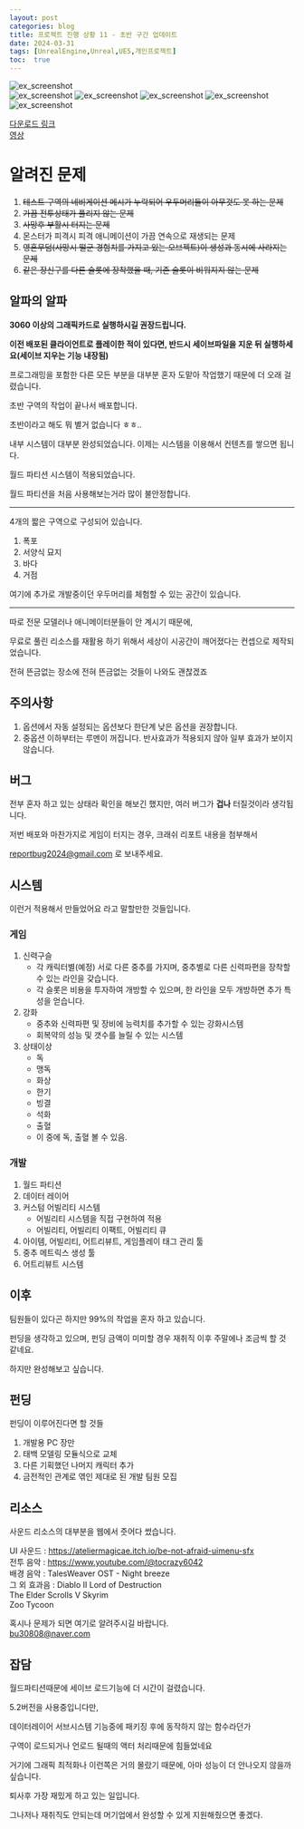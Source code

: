 ```yaml
---
layout: post
categories: blog
title: 프로젝트 진행 상황 11 - 초반 구간 업데이트
date: 2024-03-31
tags: [UnrealEngine,Unreal,UE5,개인프로젝트]
toc:  true
---
```

![ex_screenshot](/assets/images/unreal/myProject/24.03.30/waterfall.png)   
![ex_screenshot](/assets/images/unreal/myProject/24.03.30/tomb.png) 
![ex_screenshot](/assets/images/unreal/myProject/24.03.30/kraken.png) 
![ex_screenshot](/assets/images/unreal/myProject/24.03.30/player.png) 
![ex_screenshot](/assets/images/unreal/myProject/24.03.30/home1.png) 
![ex_screenshot](/assets/images/unreal/myProject/24.03.30/home2.png) 

[다운로드 링크](https://drive.google.com/file/d/120RgYivD5AUrr0agySSO2asmZUK1ef-7/view?usp=sharing)   
[영상](https://drive.google.com/file/d/1O1FUVBWf3CkzxER6WuhQxiay2J0S90AB/view?usp=drive_link)

# 알려진 문제
1. ~~테스트 구역의 네비게이션 메시가 누락되어 우두머리들이 아무것도 못 하는 문제~~
2. ~~가끔 전투상태가 풀리지 않는 문제~~
3. ~~사망후 부활시 터지는 문제~~
4. 몬스터가 피격시 피격 애니메이션이 가끔 연속으로 재생되는 문제
5. ~~영혼무덤(사망시 떨군 경험치를 가지고 있는 오브젝트)이 생성과 동시에 사라지는 문제~~
6. ~~같은 장신구를 다른 슬롯에 장착했을 때, 기존 슬롯이 비워지지 않는 문제~~

## 알파의 알파
**3060 이상의 그래픽카드로 실행하시길 권장드립니다.**

**이전 배포된 클라이언트로 플레이한 적이 있다면, 반드시 세이브파일을 지운 뒤 실행하세요(세이브 지우는 기능 내장됨)**

프로그래밍을 포함한 다른 모든 부분을 대부분 혼자 도맡아 작업했기 때문에 더 오래 걸렸습니다.

초반 구역의 작업이 끝나서 배포합니다.   

초반이라고 해도 뭐 별거 없습니다 ㅎㅎ..

내부 시스템이 대부분 완성되었습니다. 이제는 시스템을 이용해서 컨텐츠를 쌓으면 됩니다.

월드 파티션 시스템이 적용되었습니다.   

월드 파티션을 처음 사용해보는거라 많이 불안정합니다.   

----------------------------------

4개의 짧은 구역으로 구성되어 있습니다.
1. 폭포
2. 서양식 묘지
3. 바다
4. 거점

여기에 추가로 개발중이던 우두머리를 체험할 수 있는 공간이 있습니다.

----------------------------------

따로 전문 모델러나 애니메이터분들이 안 계시기 때문에, 

무료로 풀린 리소스를 재활용 하기 위해서 세상이 시공간이 깨어졌다는 컨셉으로 제작되었습니다.

전혀 뜬금없는 장소에 전혀 뜬금없는 것들이 나와도 괜찮겠죠


## 주의사항
1. 옵션에서 자동 설정되는 옵션보다 한단계 낮은 옵션을 권장합니다.
2. 중옵션 이하부터는 루멘이 꺼집니다. 반사효과가 적용되지 않아 일부 효과가 보이지 않습니다.

## 버그
전부 혼자 하고 있는 상태라 확인을 해보긴 했지만, 여러 버그가 **겁나** 터질것이라 생각됩니다.

저번 배포와 마찬가지로 게임이 터지는 경우, 크래쉬 리포트 내용을 첨부해서

reportbug2024@gmail.com 로 보내주세요.


## 시스템
이런거 적용해서 만들었어요 라고 말할만한 것들입니다.

### 게임
1. 신력구슬
   - 각 캐릭터별(예정) 서로 다른 중추를 가지며, 중추별로 다른 신력파편을 장착할 수 있는 라인을 갖습니다.
   - 각 슬롯은 비용을 투자하여 개방할 수 있으며, 한 라인을 모두 개방하면 추가 특성을 얻습니다.
2. 강화
    - 중추와 신력파편 및 장비에 능력치를 추가할 수 있는 강화시스템
    - 회복약의 성능 및 갯수를 늘릴 수 있는 시스템
3. 상태이상
    - 독
    - 맹독
    - 화상
    - 한기
    - 빙결
    - 석화
    - 출혈
    - 이 중에 독, 출혈 볼 수 있음.
  
### 개발
1. 월드 파티션
2. 데이터 레이어
3. 커스텀 어빌리티 시스템
   - 어빌리티 시스템을 직접 구현하여 적용
   - 어빌리티, 어빌리티 이팩트, 어빌리티 큐
4. 아이템, 어빌리티, 어트리뷰트, 게임플레이 태그 관리 툴
5. 중추 메트릭스 생성 툴
6. 어트리뷰트 시스템


## 이후

팀원들이 있다곤 하지만 99%의 작업을 혼자 하고 있습니다.

펀딩을 생각하고 있으며, 펀딩 금액이 미미할 경우 재취직 이후 주말에나 조금씩 할 것 같네요.

하지만 완성해보고 싶습니다.

## 펀딩
펀딩이 이루어진다면 할 것들
1. 개발용 PC 장만
2. 태백 모델링 모듈식으로 교체
3. 다른 기획했던 나머지 캐릭터 추가
4. 금전적인 관계로 엮인 제대로 된 개발 팀원 모집

## 리소스
사운드 리소스의 대부분을 웹에서 줏어다 썼습니다.   

UI 사운드 : https://ateliermagicae.itch.io/be-not-afraid-uimenu-sfx   
전투 음악 : https://www.youtube.com/@tocrazy6042   
배경 음악 : TalesWeaver OST - Night breeze   
그 외 효과음 :  Diablo II Lord of Destruction    
The Elder Scrolls V Skyrim   
Zoo Tycoon   

혹시나 문제가 되면 여기로 알려주시길 바랍니다.   
bu30808@naver.com


## 잡담

월드파티션때문에 세이브 로드기능에 더 시간이 걸렸습니다.

5.2버전을 사용중입니다만, 

데이터레이어 서브시스템 기능중에 패키징 후에 동작하지 않는 함수라던가

구역이 로드되거나 언로드 될때의 액터 처리때문에 힘들었네요

거기에 그래픽 최적화나 이런쪽은 거의 몰랐기 때문에, 아마 성능이 더 안나오지 않을까 싶습니다.

퇴사후 가장 재밌게 하고 있는 일입니다.

그나저나 재취직도 안되는데 머기업에서 완성할 수 있게 지원해줬으면 좋겠다.


